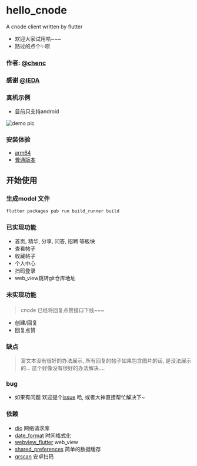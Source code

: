 # hello_cnode

A cnode client written by flutter

- 欢迎大家试用哈~~~
- 路过的点个✨呗

### 作者: [@chenc](https://github.com/chenc041)
### 感谢 [@IEDA](https://jetbrains.com?from=hello_cnode) 

### 真机示例
- 目前只支持android

![demo pic](./example/example2.gif)


### 安装体验
- [arm64](https://github.com/cWatermelon/hello_cnode/blob/master/apk/app-arm64-v8a-release.apk)
- [普通版本](https://github.com/cWatermelon/hello_cnode/blob/master/apk/app-armeabi-v7a-release.apk)

## 开始使用

### 生成model 文件

```sh
flutter packages pub run build_runner build

```

### 已实现功能
- 首页, 精华, 分享, 问答, 招聘 等板块
- 查看帖子
- 收藏帖子
- 个人中心
- 扫码登录
- web_view跳转git仓库地址

### 未实现功能
####
> cnode 已经将回复点赞接口下线~~~
- 创建/回复
- 回复点赞

### 缺点
 > 富文本没有很好的办法展示, 所有回复的帖子如果包含图片的话, 是没法展示的... 这个好像没有很好的办法解决....
 
### bug
- 如果有问题 欢迎提个[issue](https://github.com/cWatermelon/hello_cnode/issues) 哈, 或者大神直接帮忙解决下~

### 依赖
- [dio](https://pub.flutter-io.cn/packages/dio) 网络请求库
- [date_format](https://pub.flutter-io.cn/packages/date_format) 时间格式化
- [webview_flutter](https://pub.flutter-io.cn/packages/webview_flutter) web_view
- [shared_preferences](https://pub.flutter-io.cn/packages/shared_preferences) 简单的数据缓存
- [qrscan](https://pub.flutter-io.cn/packages/qrscan) 安卓扫码
